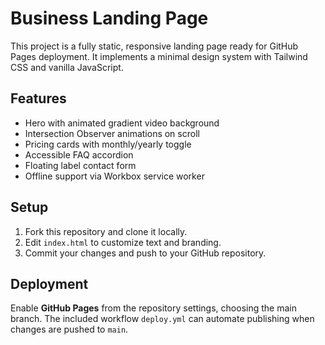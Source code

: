# Business Landing Page

This project is a fully static, responsive landing page ready for GitHub Pages deployment. It implements a minimal design system with Tailwind CSS and vanilla JavaScript.

## Features
- Hero with animated gradient video background
- Intersection Observer animations on scroll
- Pricing cards with monthly/yearly toggle
- Accessible FAQ accordion
- Floating label contact form
- Offline support via Workbox service worker

## Setup
1. Fork this repository and clone it locally.
2. Edit `index.html` to customize text and branding.
3. Commit your changes and push to your GitHub repository.

## Deployment
Enable **GitHub Pages** from the repository settings, choosing the main branch. The included workflow `deploy.yml` can automate publishing when changes are pushed to `main`.

